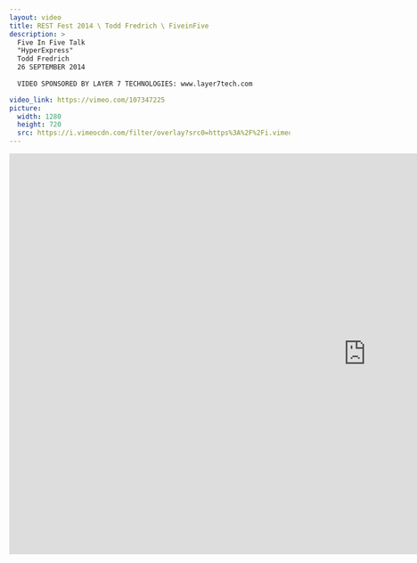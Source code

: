 ```yaml
---
layout: video
title: REST Fest 2014 \ Todd Fredrich \ FiveinFive
description: >
  Five In Five Talk
  "HyperExpress"
  Todd Fredrich
  26 SEPTEMBER 2014
  
  VIDEO SPONSORED BY LAYER 7 TECHNOLOGIES: www.layer7tech.com

video_link: https://vimeo.com/107347225
picture:
  width: 1280
  height: 720
  src: https://i.vimeocdn.com/filter/overlay?src0=https%3A%2F%2Fi.vimeocdn.com%2Fvideo%2F490735920_1280x720.jpg&src1=http%3A%2F%2Ff.vimeocdn.com%2Fp%2Fimages%2Fcrawler_play.png
---
```

<iframe src="https://player.vimeo.com/video/107347225?title=0&byline=0&portrait=0&badge=0&autopause=0&player_id=0" width="1280" height="720" frameborder="0" title="REST Fest 2014 \ Todd Fredrich \ FiveinFive" webkitallowfullscreen mozallowfullscreen allowfullscreen></iframe>